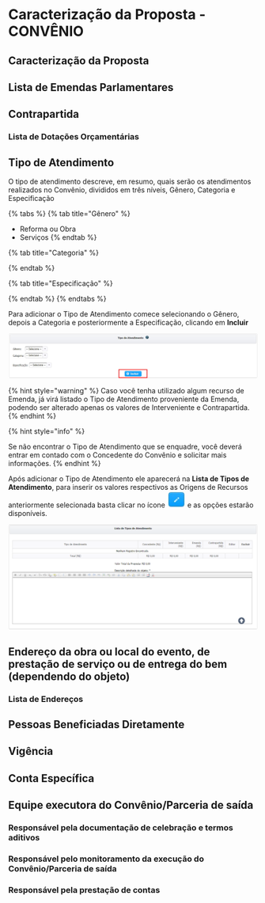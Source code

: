 # Caracterização da Proposta - CONVÊNIO

## Caracterização da Proposta



## Lista de Emendas Parlamentares



## Contrapartida



### Lista de Dotações Orçamentárias



## Tipo de Atendimento

O tipo de atendimento descreve, em resumo, quais serão os atendimentos realizados no Convênio, divididos em três níveis, Gênero, Categoria e Especificação

{% tabs %}
{% tab title="Gênero" %}
* Reforma ou Obra
* Serviços
{% endtab %}

{% tab title="Categoria" %}

{% endtab %}

{% tab title="Especificação" %}

{% endtab %}
{% endtabs %}


 Para adicionar o Tipo de Atendimento comece selecionando o Gênero, depois a Categoria e posteriormente a Especificação, clicando em **Incluir**

![](../../.gitbook/assets/manual_convenentes_proposta_proposta_tipo-de-atendimento.jpg)

{% hint style="warning" %}
Caso você tenha utilizado algum recurso de Emenda, já virá listado o Tipo de Atendimento proveniente da Emenda, podendo ser alterado apenas os valores de Interveniente e Contrapartida.
{% endhint %}

{% hint style="info" %}

Se não encontrar o Tipo de Atendimento que se enquadre, você deverá entrar em contado com o Concedente do Convênio e solicitar mais informações.
{% endhint %}


Após adicionar o Tipo de Atendimento ele aparecerá na **Lista de Tipos de Atendimento**, para inserir os valores respectivos as Origens de Recursos anteriormente selecionada basta clicar no ícone  ![](../../.gitbook/assets/icone_lapis.jpg) e as opções estarão disponíveis.

![](../../.gitbook/assets/image%20%288%29.png)

## Endereço da obra ou local do evento, de prestação de serviço ou de entrega do bem \(dependendo do objeto\)



### Lista de Endereços



## Pessoas Beneficiadas Diretamente



## Vigência



## Conta Específica



## Equipe executora do Convênio/Parceria de saída



### Responsável pela documentação de celebração e termos aditivos

### Responsável pelo monitoramento da execução do Convênio/Parceria de saída

### Responsável pela prestação de contas

